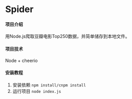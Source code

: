# Spider

#### 项目介绍
用Node.js爬取豆瓣电影Top250数据，并简单储存到本地文件。

#### 项目技术
Node + cheerio

#### 安装教程
1. 安装依赖
`npm install/cnpm install`
2. 运行项目
`node index.js`